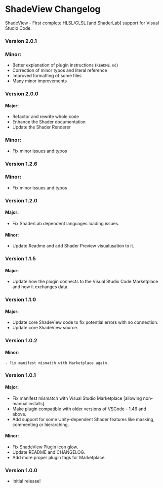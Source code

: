 # ShadeView Changelog

ShadeView - First complete HLSL/GLSL [and ShaderLab] support for Visual Studio Code.

### Version 2.0.1

### Minor:

- Better explanation of plugin instructions (`README.md`)
- Correction of minor typos and literal reference
- Improved formatting of some files
- Many minor improvements

### Version 2.0.0

#### Major:

- Refactor and rewrite whole code
- Enhance the Shader documentation
- Update the Shader Renderer

### Minor:

- Fix minor issues and typos

### Version 1.2.6

### Minor:

- Fix minor issues and typos

### Version 1.2.0

#### Major:

- Fix ShaderLab dependent languages loading issues.

#### Minor:

- Update Readme and add Shader Preview visualusation to it.

### Version 1.1.5

#### Major:

- Update how the plugin connects to the Visual Studio Code Marketplace and how it exchanges data.

### Version 1.1.0

#### Major:

- Update core ShadeView code to fix potential errors with no connection.
- Update core ShadeView source.

### Version 1.0.2

#### Minor:

    - Fix manifest mismatch with Marketplace again.

### Version 1.0.1

#### Major:

- Fix manifest mismatch with Visual Studio Marketplace [allowing non-manual installs].
- Make plugin compatible with older versions of VSCode - 1.46 and above.
- Add support for some Unity-dependent Shader features like masking, commenting or hierarching.

#### Minor:

- Fix ShadeView Plugin icon glow.
- Update README and CHANGELOG.
- Add more proper plugin tags for Marketplace.

### Version 1.0.0

- Initial release!
